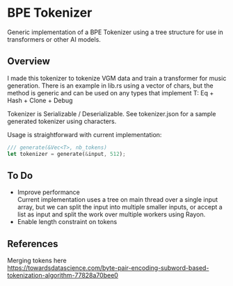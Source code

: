 # BPE Tokenizer  

Generic implementation of a BPE Tokenizer using a tree structure for use in transformers or other AI models.  

## Overview  

I made this tokenizer to tokenize VGM data and train a transformer for music generation. There is an example in lib.rs using a vector of chars, but the method is generic and can be used on any types that implement T: Eq + Hash + Clone + Debug 

Tokenizer is Serializable / Deserializable. See tokenizer.json for a sample generated tokenizer using characters. 

Usage is straightforward with current implementation: 
```rust
/// generate(&Vec<T>, nb_tokens)
let tokenizer = generate(&input, 512);
```

## To Do   
- Improve performance   
Current implementation uses a tree on main thread over a single input array, but we can split the input into multiple smaller inputs, or accept a list as input and split the work over multiple workers using Rayon.  
- Enable length constraint on tokens   


## References  
Merging tokens here  
https://towardsdatascience.com/byte-pair-encoding-subword-based-tokenization-algorithm-77828a70bee0
